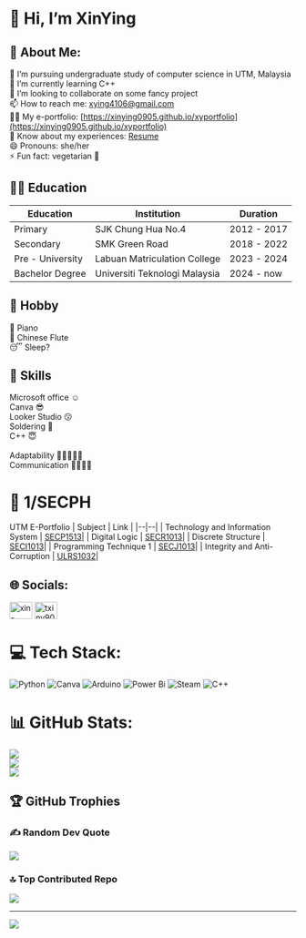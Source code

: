 # 👋 Hi, I’m XinYing

<!---
XinYing0905/XinYing0905 is a ✨ special ✨ repository because its `README.md` (this file) appears on your GitHub profile.
You can click the Preview link to take a look at your changes.
--->
## 💫 About Me:
👀 I’m pursuing undergraduate study of computer science in UTM, Malaysia<br>🌱 I’m currently learning C++<br>💞️ I’m looking to collaborate on some fancy project<br>📫 How to reach me: xying4106@gmail.com<br>👨‍💻 My e-portfolio: [https://xinying0905.github.io/xyportfolio](https://xinying0905.github.io/xyportfolio)<br>📄 Know about my experiences: [Resume](https://drive.google.com/file/d/1em8SV9cPUlf4T0QjIfepqc6d050O_7Vw/view?usp=sharing)<br>😄 Pronouns: she/her<br>⚡ Fun fact: vegetarian 🥦

## 🧑‍🏫 Education 
| Education | Institution | Duration  |
|--|--|--|
| Primary | SJK Chung Hua No.4 | 2012 - 2017 |
| Secondary | SMK Green Road | 2018 - 2022 |
| Pre - University | Labuan Matriculation College | 2023 - 2024 |
| Bachelor Degree | Universiti Teknologi Malaysia | 2024 - now |

## 🌸 Hobby
🎹 Piano<br>
🎼 Chinese Flute<br>
😴 Sleep?<br>

## 🔧 Skills
Microsoft office ☺️ <br>
Canva 😎 <br>
Looker Studio 😗 <br>
Soldering 🙂 <br>
C++ 😇 <br>
<br>
Adaptability 🌟🌟🌟🌟🌟<br>
Communication 🌟🌟🌟🌟<br>



# 🤞 1/SECPH
UTM E-Portfolio
| Subject | Link  |
|--|--|
| Technology and Information System |  [SECP1513](https://github.com/XinYing0905/tis)|
| Digital Logic | [SECR1013](https://github.com/XinYing0905/digital-logic)|
| Discrete Structure | [SECI1013](https://github.com/XinYing0905/discreteStructure)|
| Programming Technique 1 | [SECJ1013](https://github.com/XinYing0905/pt1)|
| Integrity and Anti-Corruption | [ULRS1032](https://github.com/XinYing0905/Anti-Rasuah)|

## 🌐 Socials:
<p align="left">
<a href="https://linkedin.com/in/xin-ying-tay-4106txy" target="blank"><img align="center" src="https://raw.githubusercontent.com/rahuldkjain/github-profile-readme-generator/master/src/images/icons/Social/linked-in-alt.svg" alt="xin-ying-tay-4106txy" height="30" width="40" /></a>
<a href="https://instagram.com/txiny905" target="blank"><img align="center" src="https://raw.githubusercontent.com/rahuldkjain/github-profile-readme-generator/master/src/images/icons/Social/instagram.svg" alt="txiny905" height="30" width="40" /></a>
</p>

# 💻 Tech Stack:
![Python](https://img.shields.io/badge/python-3670A0?style=for-the-badge&logo=python&logoColor=ffdd54) ![Canva](https://img.shields.io/badge/Canva-%2300C4CC.svg?style=for-the-badge&logo=Canva&logoColor=white) ![Arduino](https://img.shields.io/badge/-Arduino-00979D?style=for-the-badge&logo=Arduino&logoColor=white) ![Power Bi](https://img.shields.io/badge/power_bi-F2C811?style=for-the-badge&logo=powerbi&logoColor=black) ![Steam](https://img.shields.io/badge/steam-%23000000.svg?style=for-the-badge&logo=steam&logoColor=white) ![C++](https://img.shields.io/badge/c++-%2300599C.svg?style=for-the-badge&logo=c%2B%2B&logoColor=white)
# 📊 GitHub Stats:
![](https://github-readme-stats.vercel.app/api?username=XinYing0905&theme=radical&hide_border=false&include_all_commits=true&count_private=true)<br/>
![](https://github-readme-streak-stats.herokuapp.com/?user=XinYing0905&theme=radical&hide_border=false)<br/>
![](https://github-readme-stats.vercel.app/api/top-langs/?username=XinYing0905&theme=radical&hide_border=false&include_all_commits=true&count_private=true&layout=compact)

## 🏆 GitHub Trophies

### ✍️ Random Dev Quote
![](https://quotes-github-readme.vercel.app/api?type=horizontal&theme=radical)

### 🔝 Top Contributed Repo
![](https://github-contributor-stats.vercel.app/api?username=XinYing0905&limit=5&theme=radical&combine_all_yearly_contributions=true)

---
[![](https://visitcount.itsvg.in/api?id=XinYing0905&icon=0&color=0)](https://visitcount.itsvg.in)

<!-- Proudly created with GPRM ( https://gprm.itsvg.in ) -->

<!-- Proudly created with GPRM ( https://gprm.itsvg.in ) -->

<!-- Proudly created with GPRM ( https://gprm.itsvg.in ) -->
